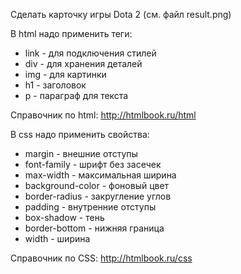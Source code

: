 Сделать карточку игры Dota 2 (см. файл result.png)

В html надо применить теги:

- link - для подключения стилей
- div - для хранения деталей
- img - для картинки
- h1 - заголовок
- p - параграф для текста

Справочник по html: http://htmlbook.ru/html

В css надо применить свойства:

- margin - внешние отступы
- font-family - шрифт без засечек
- max-width - максимальная ширина
- background-color - фоновый цвет
- border-radius - закругление углов
- padding - внутренние отступы
- box-shadow - тень
- border-bottom - нижняя граница
- width - ширина

Справочник по CSS: http://htmlbook.ru/css
